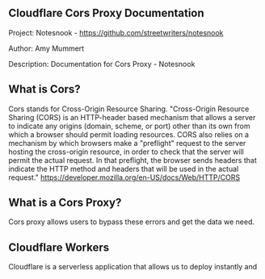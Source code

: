 ## **Cloudflare Cors Proxy Documentation**
Project: Notesnook - https://github.com/streetwriters/notesnook

Author: Amy Mummert

Description: Documentation for Cors Proxy - Notesnook

## What is Cors?
Cors stands for Cross-Origin Resource Sharing. "Cross-Origin Resource Sharing (CORS) is an HTTP-header based mechanism that allows a server to indicate any origins (domain, scheme, or port) other than its own from which a browser should permit loading resources. CORS also relies on a mechanism by which browsers make a "preflight" request to the server hosting the cross-origin resource, in order to check that the server will permit the actual request. In that preflight, the browser sends headers that indicate the HTTP method and headers that will be used in the actual request." https://developer.mozilla.org/en-US/docs/Web/HTTP/CORS 

## What is a Cors Proxy?
Cors proxy allows users to bypass these errors and get the data we need.

## Cloudflare Workers
Cloudflare is a serverless application that allows us to deploy instantly and 